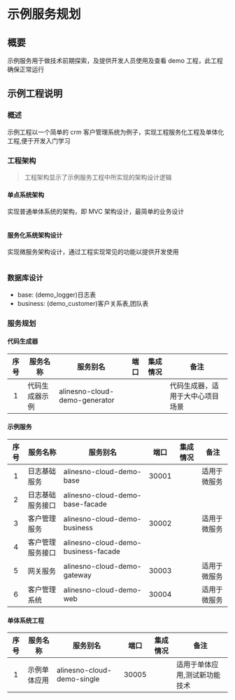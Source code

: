 # 示例服务规划

## 概要

示例服务用于做技术前期探索，及提供开发人员使用及查看 demo 工程，此工程确保正常运行

## 示例工程说明

### 概述

示例工程以一个简单的 crm 客户管理系统为例子，实现工程服务化工程及单体化工程,便于开发入门学习

### 工程架构

> 工程架构显示了示例服务工程中所实现的架构设计逻辑

#### 单点系统架构

实现普通单体系统的架构，即 MVC 架构设计，最简单的业务设计

<img :src="$withBase('/framework/demo_web_02.png')">

#### 服务化系统架构设计

实现微服务架构设计，通过工程实现常见的功能以提供开发使用

<img :src="$withBase('/framework/demo_web_01.png')">

### 数据库设计

- base: (demo_logger)日志表
- business: (demo_customer)客户关系表,团队表

### 服务规划

#### 代码生成器

| 序号 | 服务名称       | 服务别名                      | 端口 | 集成情况 | 备注                             |
| :--: | -------------- | ----------------------------- | ---- | -------- | -------------------------------- |
|  1   | 代码生成器示例 | alinesno-cloud-demo-generator |      |          | 代码生成器，适用于大中心项目场景 |

#### 示例服务

| 序号 | 服务名称         | 服务别名                            | 端口  | 集成情况 | 备注         |
| :--: | ---------------- | ----------------------------------- | ----- | -------- | ------------ |
|  1   | 日志基础服务     | alinesno-cloud-demo-base            | 30001 |          | 适用于微服务 |
|  2   | 日志基础服务接口 | alinesno-cloud-demo-base-facade     |       |          |              |
|  3   | 客户管理服务     | alinesno-cloud-demo-business        | 30002 |          | 适用于微服务 |
|  4   | 客户管理服务接口 | alinesno-cloud-demo-business-facade |       |          |              |
|  5   | 网关服务         | alinesno-cloud-demo-gateway         | 30003 |          | 适用于微服务 |
|  6   | 客户管理系统     | alinesno-cloud-demo-web             | 30004 |          | 适用于微服务 |

#### 单体系统工程

| 序号 | 服务名称     | 服务别名                   | 端口  | 集成情况 | 备注                          |
| :--: | ------------ | -------------------------- | ----- | -------- | ----------------------------- |
|  1   | 示例单体应用 | alinesno-cloud-demo-single | 30005 |          | 适用于单体应用,测试新功能技术 |

